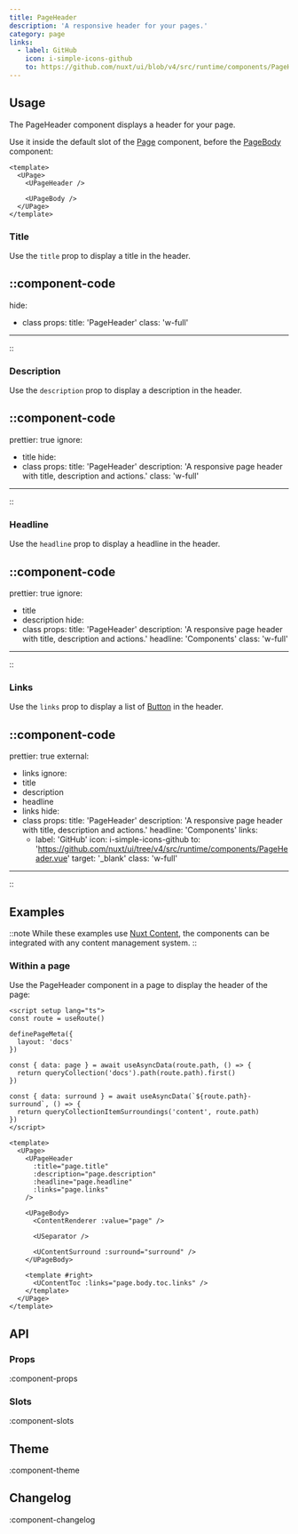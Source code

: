 ```yaml
---
title: PageHeader
description: 'A responsive header for your pages.'
category: page
links:
  - label: GitHub
    icon: i-simple-icons-github
    to: https://github.com/nuxt/ui/blob/v4/src/runtime/components/PageHeader.vue
---
```


## Usage

The PageHeader component displays a header for your page.

Use it inside the default slot of the [Page](/docs/components/page) component, before the [PageBody](/docs/components/page-body) component:

```vue {3}
<template>
  <UPage>
    <UPageHeader />

    <UPageBody />
  </UPage>
</template>
```

### Title

Use the `title` prop to display a title in the header.

::component-code
---
hide:
  - class
props:
  title: 'PageHeader'
  class: 'w-full'
---
::

### Description

Use the `description` prop to display a description in the header.

::component-code
---
prettier: true
ignore:
  - title
hide:
  - class
props:
  title: 'PageHeader'
  description: 'A responsive page header with title, description and actions.'
  class: 'w-full'
---
::

### Headline

Use the `headline` prop to display a headline in the header.

::component-code
---
prettier: true
ignore:
  - title
  - description
hide:
  - class
props:
  title: 'PageHeader'
  description: 'A responsive page header with title, description and actions.'
  headline: 'Components'
  class: 'w-full'
---
::

### Links

Use the `links` prop to display a list of [Button](/docs/components/button) in the header.

::component-code
---
prettier: true
external:
  - links
ignore:
  - title
  - description
  - headline
  - links
hide:
  - class
props:
  title: 'PageHeader'
  description: 'A responsive page header with title, description and actions.'
  headline: 'Components'
  links:
    - label: 'GitHub'
      icon: i-simple-icons-github
      to: 'https://github.com/nuxt/ui/tree/v4/src/runtime/components/PageHeader.vue'
      target: '_blank'
  class: 'w-full'
---
::

## Examples

::note
While these examples use [Nuxt Content](https://content.nuxt.com), the components can be integrated with any content management system.
::

### Within a page

Use the PageHeader component in a page to display the header of the page:

```vue [pages/\[...slug\\].vue]{19-24}
<script setup lang="ts">
const route = useRoute()

definePageMeta({
  layout: 'docs'
})

const { data: page } = await useAsyncData(route.path, () => {
  return queryCollection('docs').path(route.path).first()
})

const { data: surround } = await useAsyncData(`${route.path}-surround`, () => {
  return queryCollectionItemSurroundings('content', route.path)
})
</script>

<template>
  <UPage>
    <UPageHeader
      :title="page.title"
      :description="page.description"
      :headline="page.headline"
      :links="page.links"
    />

    <UPageBody>
      <ContentRenderer :value="page" />

      <USeparator />

      <UContentSurround :surround="surround" />
    </UPageBody>

    <template #right>
      <UContentToc :links="page.body.toc.links" />
    </template>
  </UPage>
</template>
```

## API

### Props

:component-props

### Slots

:component-slots

## Theme

:component-theme

## Changelog

:component-changelog
